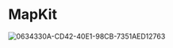 # MapKit 

![0634330A-CD42-40E1-98CB-7351AED12763](https://user-images.githubusercontent.com/50370915/167252737-28f0fb2b-dfa1-4991-9f52-f15bdcdb047b.jpeg)
